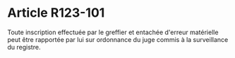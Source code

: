 # Article R123-101

Toute inscription effectuée par le greffier et entachée d'erreur matérielle peut être rapportée par lui sur ordonnance du juge commis à la surveillance du registre.
